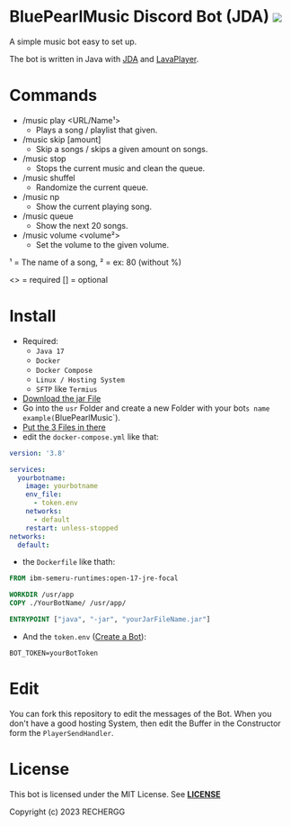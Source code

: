 # BluePearlMusic Discord Bot (JDA) ![](https://cdn.discordapp.com/attachments/1007204774053150762/1072168325435625602/bluepearl_better.png)

A simple music bot easy to set up.

The bot is written in Java with [JDA](https://github.com/DV8FromTheWorld/JDA) and [LavaPlayer](https://github.com/sedmelluq/lavaplayer).

# Commands
-   /music play <URL/Name¹> 
    -   Plays a song / playlist that given.
-   /music skip [amount]
    -   Skip a songs / skips a given amount on songs.
-   /music stop
    -   Stops the current music and clean the queue.
-   /music shuffel
    -   Randomize the current queue.
-   /music np
    -   Show the current playing song.
-   /music queue
    -   Show the next 20 songs.
-   /music volume <volume²>
    -   Set the volume to the given volume.

¹ = The name of a song, ² = ex: 80 (without %)

<> = required
[] = optional

# Install
- Required:
  - `Java 17`
  - `Docker`
  - `Docker Compose`
  - `Linux / Hosting System`
  - `SFTP` like `Termius`
- [Download the jar File](https://github.com/RECHERGG/BluePearlMusic/releases)
- Go into the `usr` Folder and create a new Folder with your bot`s name example(`BluePearlMusic`).
- [Put the 3 Files in there](https://github.com/RECHERGG/BluePearlMusic/tree/master/example)
- edit the `docker-compose.yml` like that:
```yml
version: '3.8'

services:
  yourbotname:
    image: yourbotname
    env_file:
      - token.env
    networks:
      - default
    restart: unless-stopped
networks:
  default:
```
- the `Dockerfile` like thath:
```Dockerfile
FROM ibm-semeru-runtimes:open-17-jre-focal

WORKDIR /usr/app
COPY ./YourBotName/ /usr/app/

ENTRYPOINT ["java", "-jar", "yourJarFileName.jar"]
```
- And the `token.env` ([Create a Bot](https://discord.com/developers/applications)):
```env
BOT_TOKEN=yourBotToken
```

# Edit
You can fork this repository to edit the messages of the Bot.
When you don't have a good hosting System, then edit the Buffer in the Constructor form the `PlayerSendHandler`.

# License
This bot is licensed under the MIT License.
See [**LICENSE**](https://github.com/Rysefoxx/RyseInventory/blob/master/LICENSE)

Copyright (c) 2023 RECHERGG

    